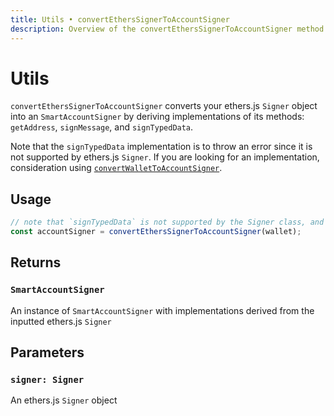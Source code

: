 ```yaml
---
title: Utils • convertEthersSignerToAccountSigner
description: Overview of the convertEthersSignerToAccountSigner method in aa-ethers
---
```



# Utils

`convertEthersSignerToAccountSigner` converts your ethers.js `Signer` object into an `SmartAccountSigner` by deriving implementations of its methods: `getAddress`, `signMessage`, and `signTypedData`.

Note that the `signTypedData` implementation is to throw an error since it is not supported by ethers.js `Signer`. If you are looking for an implementation, consideration using [`convertWalletToAccountSigner`](/packages/aa-ethers/utils/convertWalletToAccountSigner).

## Usage

```ts [example.ts]
// note that `signTypedData` is not supported by the Signer class, and so this util method cannot derive an implementation of said method for LocalAccountSigner
const accountSigner = convertEthersSignerToAccountSigner(wallet);
```

## Returns

### `SmartAccountSigner`

An instance of `SmartAccountSigner` with implementations derived from the inputted ethers.js `Signer`

## Parameters

### `signer: Signer`

An ethers.js `Signer` object
